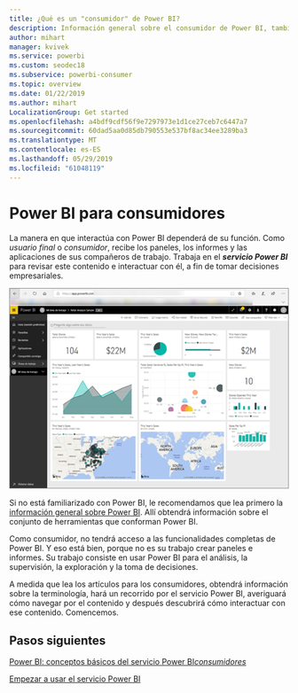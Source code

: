 ```yaml
---
title: ¿Qué es un "consumidor" de Power BI?
description: Información general sobre el consumidor de Power BI, también conocido como usuario profesional, también conocido como usuario final.
author: mihart
manager: kvivek
ms.service: powerbi
ms.custom: seodec18
ms.subservice: powerbi-consumer
ms.topic: overview
ms.date: 01/22/2019
ms.author: mihart
LocalizationGroup: Get started
ms.openlocfilehash: a4bdf9cdf56f9e7297973e1d1ce27ceb7c6447a7
ms.sourcegitcommit: 60dad5aa0d85db790553e537bf8ac34ee3289ba3
ms.translationtype: MT
ms.contentlocale: es-ES
ms.lasthandoff: 05/29/2019
ms.locfileid: "61048119"
---
```

<!-- fold this topic into existing topics -->
# <a name="power-bi-for-consumers"></a>Power BI para consumidores
La manera en que interactúa con Power BI dependerá de su función. Como *usuario final* o *consumidor*, recibe los paneles, los informes y las aplicaciones de sus compañeros de trabajo. Trabaja en el ***servicio Power BI*** para revisar este contenido e interactuar con él, a fin de tomar decisiones empresariales.

![Panel de Power BI](media/end-user-consumer/power-bi-service.png)

Si no está familiarizado con Power BI, le recomendamos que lea primero la [información general sobre Power BI](../power-bi-overview.md). Allí obtendrá información sobre el conjunto de herramientas que conforman Power BI.

Como consumidor, no tendrá acceso a las funcionalidades completas de Power BI. Y eso está bien, porque no es su trabajo crear paneles e informes. Su trabajo consiste en usar Power BI para el análisis, la supervisión, la exploración y la toma de decisiones.

A medida que lea los artículos para los consumidores, obtendrá información sobre la terminología, hará un recorrido por el servicio Power BI, averiguará cómo navegar por el contenido y después descubrirá cómo interactuar con ese contenido.  Comencemos.

## <a name="next-steps"></a>Pasos siguientes

[Power BI: conceptos básicos del servicio Power BI*consumidores*](end-user-basic-concepts.md)

<!-- [Get started guide for *consumers*] -->
[Empezar a usar el servicio Power BI](../service-get-started.md)

